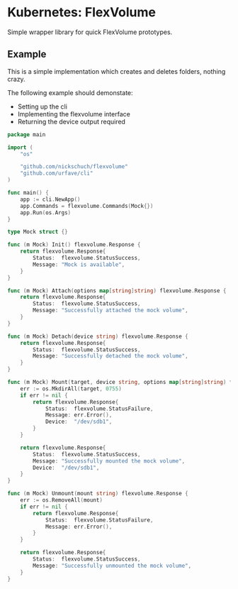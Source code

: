 Kubernetes: FlexVolume
======================

Simple wrapper library for quick FlexVolume prototypes.

## Example

This is a simple implementation which creates and deletes folders, nothing crazy.

The following example should demonstate:

* Setting up the cli
* Implementing the flexvolume interface
* Returning the device output required

```go
package main

import (
	"os"

	"github.com/nickschuch/flexvolume"
	"github.com/urfave/cli"
)

func main() {
	app := cli.NewApp()
	app.Commands = flexvolume.Commands(Mock{})
	app.Run(os.Args)
}

type Mock struct {}

func (m Mock) Init() flexvolume.Response {
	return flexvolume.Response{
		Status:  flexvolume.StatusSuccess,
		Message: "Mock is available",
	}
}

func (m Mock) Attach(options map[string]string) flexvolume.Response {
	return flexvolume.Response{
		Status:  flexvolume.StatusSuccess,
		Message: "Successfully attached the mock volume",
	}
}

func (m Mock) Detach(device string) flexvolume.Response {
	return flexvolume.Response{
		Status:  flexvolume.StatusSuccess,
		Message: "Successfully detached the mock volume",
	}
}

func (m Mock) Mount(target, device string, options map[string]string) flexvolume.Response {
	err := os.MkdirAll(target, 0755)
	if err != nil {
		return flexvolume.Response{
			Status:  flexvolume.StatusFailure,
			Message: err.Error(),
			Device:  "/dev/sdb1",
		}
	}

	return flexvolume.Response{
		Status:  flexvolume.StatusSuccess,
		Message: "Successfully mounted the mock volume",
		Device:  "/dev/sdb1",
	}
}

func (m Mock) Unmount(mount string) flexvolume.Response {
	err := os.RemoveAll(mount)
	if err != nil {
		return flexvolume.Response{
			Status:  flexvolume.StatusFailure,
			Message: err.Error(),
		}
	}

	return flexvolume.Response{
		Status:  flexvolume.StatusSuccess,
		Message: "Successfully unmounted the mock volume",
	}
}
```
